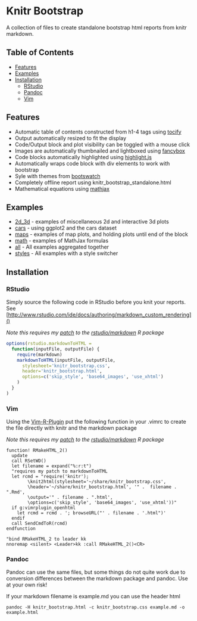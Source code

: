 # Knitr Bootstrap #

A collection of files to create standalone bootstrap html reports from knitr markdown.

## Table of Contents

* [Features](#features)
* [Examples](#examples)
* [Installation](#installation)
  * [RStudio](#rstudio)
  * [Pandoc](#pandoc)
  * [Vim](#vim)

## Features ##
* Automatic table of contents constructed from h1-4 tags using [tocify]
* Output automatically resized to fit the display
* Code/Output block and plot visibility can be toggled with a mouse click
* Images are automatically thumbnailed and lightboxed using [fancybox]
* Code blocks automatically highlighted using [highlight.js]
* Automatically wraps code block with div elements to work with bootstrap
* Syle with themes from [bootswatch]
* Completely offline report using knitr_bootstrap_standalone.html
* Mathematical equations using [mathjax]

## Examples ##

* [2d_3d] - examples of miscellaneous 2d and interactive 3d plots
* [cars] - using ggplot2 and the cars dataset
* [maps] - examples of map plots, and holding plots until end of the block
* [math] - examples of MathJax formulas
* [all] - All examples aggregated together
* [styles] - All examples with a style switcher

## Installation ##

### RStudio ###

Simply source the following code in RStudio before you knit your reports.
See [http://www.rstudio.com/ide/docs/authoring/markdown_custom_rendering]()

*Note this requires my [patch] to the [rstudio/markdown] R package*
```r
options(rstudio.markdownToHTML =
  function(inputFile, outputFile) {
    require(markdown)
    markdownToHTML(inputFile, outputFile, 
      stylesheet='knitr_bootstrap.css', 
      header='knitr_bootstrap.html',
      options=c('skip_style', 'base64_images', 'use_xhtml')
    )
  }
)
```

### Vim ###

Using the [Vim-R-Plugin](https://github.com/vim-scripts/Vim-R-plugin) put the following function in your .vimrc to create the file directly with knitr and the markdown package

*Note this requires my [patch] to the [rstudio/markdown] R package*
```vim
function! RMakeHTML_2()
  update
  call RSetWD()
  let filename = expand("%:r:t")
  "requires my patch to markdownToHTML
  let rcmd = "require('knitr');
        \knit2html(stylesheet='~/share/knitr_bootstrap.css',
        \header='~/share/knitr_bootstrap.html', '" .  filename . ".Rmd',
        \output='" . filename . ".html',
        \options=c('skip_style', 'base64_images', 'use_xhtml'))"
  if g:vimrplugin_openhtml
    let rcmd = rcmd . '; browseURL("' . filename . '.html")'
  endif
  call SendCmdToR(rcmd)
endfunction

"bind RMakeHTML_2 to leader kk
nnoremap <silent> <Leader>kk :call RMakeHTML_2()<CR>
```

### Pandoc ###
Pandoc can use the same files, but some things do not quite work due to
conversion differences between the markdown package and pandoc.  Use at your
own risk!

If your markdown filename is example.md you can use the header html
```console
pandoc -H knitr_bootstrap.html -c knitr_bootstrap.css example.md -o example.html
```

[highlight.js]: https://github.com/isagalaev/highlight.js
[tocify]: http://gregfranko.com/jquery.tocify.js
[patch]: https://github.com/rstudio/markdown/pull/23
[rstudio/markdown]: https://github.com/rstudio/markdown
[fancybox]: http://fancyapps.com/fancybox
[mathjax]: http://mathjax.org
[bootswatch]: http://bootswatch.com

[2d_3d]: http://htmlpreview.github.com/?https://github.com/jimhester/knitr_bootstrap/blob/master/examples/2d_3d.html
[all]: http://htmlpreview.github.com/?https://github.com/jimhester/knitr_bootstrap/blob/master/examples/all.html
[cars]: http://htmlpreview.github.com/?https://github.com/jimhester/knitr_bootstrap/blob/master/examples/cars.html
[maps]: http://htmlpreview.github.com/?https://github.com/jimhester/knitr_bootstrap/blob/master/examples/maps.html
[math]: http://htmlpreview.github.com/?https://github.com/jimhester/knitr_bootstrap/blob/master/examples/math.html
[styles]: http://htmlpreview.github.com/?https://github.com/jimhester/knitr_bootstrap/blob/master/examples/styles.html

